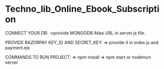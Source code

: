 # Techno_lib_Online_Ebook_Subscription

CONNECT YOUR DB:
  ->provide MONGODB Atlas URL in server.js file.

PROVIDE RAZORPAY KEY_ID AND SECRET_KEY:
   => provide it in index.js and payment.ejs
   
COMMANDS TO RUN PROJECT:
  => npm install
  => npm start or nodemon server
  
 
  
